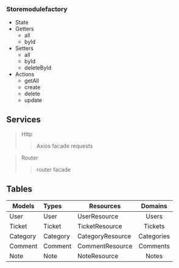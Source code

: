 

### Storemodulefactory

* State
* Getters
    * all
    * byId
* Setters
    * all
    * byId
    * deleteById
* Actions
    * getAll
    * create
    * delete
    * update


## Services

> Http
>
>> Axios facade requests

> Router
>
>> router facade

## Tables

| Models  | Types | Resources | Domains | 
| ------------- |:-------------| ------------- |:-------------:|
| User   | User | UserResource | Users |
| Ticket   | Ticket  | TicketResource   | Tickets       
| Category | Category | CategoryResource | Categories     
|Comment|Comment| CommentResource|Comments|
| Note | Note | NoteResource | Notes
